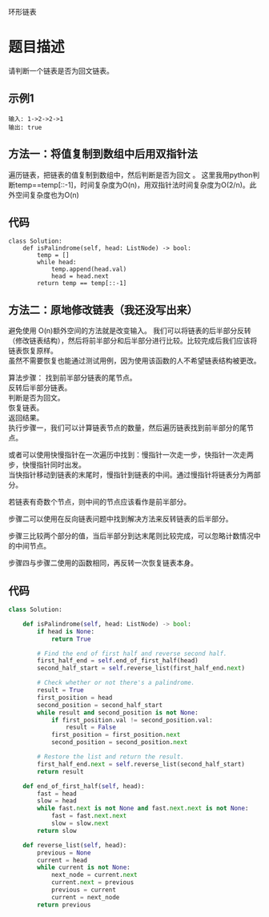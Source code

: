 环形链表

# 题目描述
请判断一个链表是否为回文链表。

## 示例1
```
输入: 1->2->2->1
输出: true 
```

## 方法一：将值复制到数组中后用双指针法
遍历链表，把链表的值复制到数组中，然后判断是否为回文  。
这里我用python判断temp==temp[::-1]，时间复杂度为O(n)，用双指针法时间复杂度为O(2/n)。此外空间复杂度也为O(n)  


## 代码

```python3
class Solution:
    def isPalindrome(self, head: ListNode) -> bool:
        temp = []
        while head:
            temp.append(head.val)
            head = head.next
        return temp == temp[::-1]
```


## 方法二：原地修改链表（我还没写出来）

避免使用 O(n)额外空间的方法就是改变输入。
我们可以将链表的后半部分反转（修改链表结构），然后将前半部分和后半部分进行比较。比较完成后我们应该将链表恢复原样。  
虽然不需要恢复也能通过测试用例，因为使用该函数的人不希望链表结构被更改。  

算法步骤：
找到前半部分链表的尾节点。  
反转后半部分链表。  
判断是否为回文。  
恢复链表。  
返回结果。  
执行步骤一，我们可以计算链表节点的数量，然后遍历链表找到前半部分的尾节点。  

或者可以使用快慢指针在一次遍历中找到：慢指针一次走一步，快指针一次走两步，快慢指针同时出发。  
当快指针移动到链表的末尾时，慢指针到链表的中间。通过慢指针将链表分为两部分。  

若链表有奇数个节点，则中间的节点应该看作是前半部分。    

步骤二可以使用在反向链表问题中找到解决方法来反转链表的后半部分。    

步骤三比较两个部分的值，当后半部分到达末尾则比较完成，可以忽略计数情况中的中间节点。    

步骤四与步骤二使用的函数相同，再反转一次恢复链表本身。  


## 代码

```python
class Solution:

    def isPalindrome(self, head: ListNode) -> bool:
        if head is None:
            return True

        # Find the end of first half and reverse second half.
        first_half_end = self.end_of_first_half(head)
        second_half_start = self.reverse_list(first_half_end.next)

        # Check whether or not there's a palindrome.
        result = True
        first_position = head
        second_position = second_half_start
        while result and second_position is not None:
            if first_position.val != second_position.val:
                result = False
            first_position = first_position.next
            second_position = second_position.next

        # Restore the list and return the result.
        first_half_end.next = self.reverse_list(second_half_start)
        return result    

    def end_of_first_half(self, head):
        fast = head
        slow = head
        while fast.next is not None and fast.next.next is not None:
            fast = fast.next.next
            slow = slow.next
        return slow

    def reverse_list(self, head):
        previous = None
        current = head
        while current is not None:
            next_node = current.next
            current.next = previous
            previous = current
            current = next_node
        return previous
```

